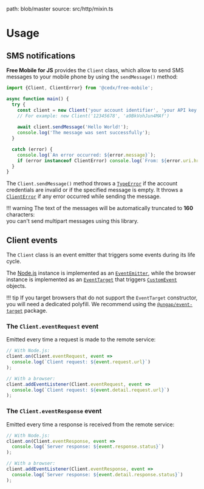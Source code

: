 path: blob/master
source: src/http/mixin.ts

# Usage

## SMS notifications
**Free Mobile for JS** provides the `Client` class, which allow to send SMS messages to your mobile phone by using the `sendMessage()` method:

```js
import {Client, ClientError} from '@cedx/free-mobile';

async function main() {
  try {
    const client = new Client('your account identifier', 'your API key');
    // For example: new Client('12345678', 'a9BkVohJun4MAf')
  
    await client.sendMessage('Hello World!');
    console.log('The message was sent successfully');
  }

  catch (error) {
    console.log(`An error occurred: ${error.message}`);
    if (error instanceof ClientError) console.log(`From: ${error.uri.href}`);
  }
}
```

The `Client.sendMessage()` method throws a [`TypeError`](https://developer.mozilla.org/en-US/docs/Web/JavaScript/Reference/Global_Objects/TypeError)
if the account credentials are invalid or if the specified message is empty. It throws a [`ClientError`](https://github.com/cedx/free-mobile.js/blob/master/src/http/error.ts) if any error occurred while sending the message.

!!! warning
    The text of the messages will be automatically truncated to **160** characters:  
    you can't send multipart messages using this library.

## Client events
The `Client` class is an event emitter that triggers some events during its life cycle.

The [Node.js](https://nodejs.org) instance is implemented as an [`EventEmitter`](https://nodejs.org/api/events.html), while the browser instance is implemented as an [`EventTarget`](https://developer.mozilla.org/en-US/docs/Web/API/EventTarget) that triggers [`CustomEvent`](https://developer.mozilla.org/en-US/docs/Web/API/CustomEvent) objects.

!!! tip
    If you target browsers that do not support the `EventTarget` constructor, you will need
    a dedicated polyfill. We recommend using the [`@ungap/event-target`](https://www.npmjs.com/package/@ungap/event-target) package.   

### The `Client.eventRequest` event
Emitted every time a request is made to the remote service:

```js
// With Node.js:
client.on(Client.eventRequest, event =>
  console.log(`Client request: ${event.request.url}`)
);

// With a browser:
client.addEventListener(Client.eventRequest, event =>
  console.log(`Client request: ${event.detail.request.url}`)
);
```

### The `Client.eventResponse` event
Emitted every time a response is received from the remote service:

```js
// With Node.js:
client.on(Client.eventResponse, event =>
  console.log(`Server response: ${event.response.status}`)
);

// With a browser:
client.addEventListener(Client.eventResponse, event =>
  console.log(`Server response: ${event.detail.response.status}`)
);
```
